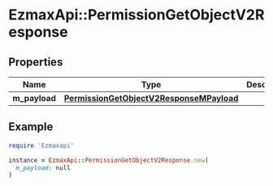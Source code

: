 # EzmaxApi::PermissionGetObjectV2Response

## Properties

| Name | Type | Description | Notes |
| ---- | ---- | ----------- | ----- |
| **m_payload** | [**PermissionGetObjectV2ResponseMPayload**](PermissionGetObjectV2ResponseMPayload.md) |  |  |

## Example

```ruby
require 'Ezmaxapi'

instance = EzmaxApi::PermissionGetObjectV2Response.new(
  m_payload: null
)
```

